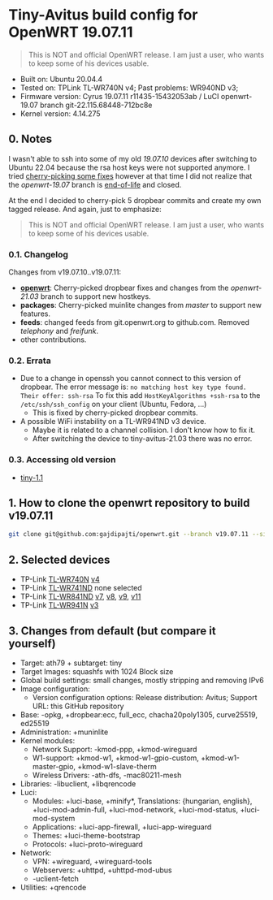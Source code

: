 # Tiny-Avitus build config for OpenWRT 19.07.11

> This is NOT and official OpenWRT release. I am just a user, who wants to keep some of his devices usable.

* Built on: Ubuntu 20.04.4
* Tested on: TPLink TL-WR740N v4; Past problems: WR940ND v3;
* Firmware version: Cyrus 19.07.11 r11435-15432053ab / LuCI openwrt-19.07 branch git-22.115.68448-712bc8e
* Kernel version: 4.14.275

## 0. Notes

I wasn't able to ssh into some of my old *19.07.10* devices after switching to Ubuntu 22.04 because the rsa host keys were not supported anymore. I tried [cherry-picking some fixes](https://github.com/openwrt/openwrt/pull/9910) however at that time I did not realize that the *openwrt-19.07* branch is [end-of-life](https://lists.infradead.org/pipermail/openwrt-announce/2022-April/000027.html) and closed.

At the end I decided to cherry-pick 5 dropbear commits and create my own tagged release. And again, just to emphasize:

> This is NOT and official OpenWRT release. I am just a user, who wants to keep some of his devices usable.

### 0.1. Changelog

Changes from v19.07.10..v19.07.11:

* [**openwrt**](https://github.com/openwrt/openwrt/compare/openwrt-19.07...gajdipajti:openwrt-19.07): Cherry-picked dropbear fixes and changes from the *openwrt-21.03* branch to support new hostkeys.
* **packages**: Cherry-picked muinlite changes from *master* to support new features.
* **feeds**: changed feeds from git.openwrt.org to github.com. Removed *telephony* and *freifunk*.
* other contributions.

### 0.2. Errata

* Due to a change in openssh you cannot connect to this version of dropbear. The error message is: ```no matching host key type found. Their offer: ssh-rsa``` To fix this add ```HostKeyAlgorithms +ssh-rsa``` to the ```/etc/ssh/ssh_config``` on your client (Ubuntu, Fedora, ...)
  * This is fixed by cherry-picked dropbear commits.
* A possible WiFi instability on a TL-WR941ND v3 device.
  * Maybe it is related to a channel collision. I don't know how to fix it.
  * After switching the device to tiny-avitus-21.03 there was no error.

### 0.3. Accessing old version

* [tiny-1.1](https://github.com/gajdipajti/openwrt-build-configs/tree/tiny-v1.17)

## 1. How to clone the openwrt repository to build v19.07.11

```bash
git clone git@github.com:gajdipajti/openwrt.git --branch v19.07.11 --single-branch
```

## 2. Selected devices

* TP-Link [TL-WR740N](https://openwrt.org/toh/tp-link/tl-wr740n) [v4](https://openwrt.org/toh/hwdata/tp-link/tp-link_tl-wr740n_v4.20)
* TP-Link [TL-WR741ND](https://openwrt.org/toh/tp-link/tl-wr741nd) none selected
* TP-Link [TL-WR841ND](https://openwrt.org/toh/tp-link/tl-wr841nd) [v7](https://openwrt.org/toh/hwdata/tp-link/tp-link_tl-wr841n_v7), [v8](https://openwrt.org/toh/hwdata/tp-link/tp-link_tl-wr841n_v8), [v9](https://openwrt.org/toh/hwdata/tp-link/tp-link_tl-wr841n_v9), [v11](https://openwrt.org/toh/hwdata/tp-link/tp-link_tl-wr841n_v11)
* TP-Link [TL-WR941N](https://openwrt.org/toh/tp-link/tl-wr941nd) [v3](https://openwrt.org/toh/hwdata/tp-link/tp-link_tl-wr941nd_v3)

## 3. Changes from default (but compare it yourself)

* Target: ath79 + subtarget: tiny
* Target Images: squashfs with 1024 Block size
* Global build settings: small changes, mostly stripping and removing IPv6
* Image configuration:
  * Version configuration options: Release distribution: Avitus; Support URL: this GitHub repository
* Base: -opkg, +dropbear:ecc, full_ecc, chacha20poly1305, curve25519, ed25519
* Administration: +muninlite
* Kernel modules:
  * Network Support: -kmod-ppp, +kmod-wireguard
  * W1-support: +kmod-w1, +kmod-w1-gpio-custom, +kmod-w1-master-gpio, +kmod-w1-slave-therm
  * Wireless Drivers: -ath-dfs, -mac80211-mesh
* Libraries: -libuclient, +libqrencode
* Luci:
  * Modules: +luci-base, +minify*, Translations: {hungarian, english}, +luci-mod-admin-full, +luci-mod-network, +luci-mod-status, +luci-mod-system
  * Applications: +luci-app-firewall, +luci-app-wireguard
  * Themes: +luci-theme-bootstrap
  * Protocols: +luci-proto-wireguard
* Network:
  * VPN: +wireguard, +wireguard-tools
  * Webservers: +uhttpd, +uhttpd-mod-ubus
  * -uclient-fetch
* Utilities: +qrencode
